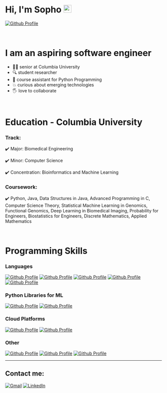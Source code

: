 <!--
**sk4698/sk4698** is a ✨ _special_ ✨ repository because its `README.md` (this file) appears on your GitHub profile.

Here are some ideas to get you started:

- 🔭 I’m currently working on ...
- 🌱 I’m currently learning ...
- 👯 I’m looking to collaborate on ...
- 🤔 I’m looking for help with ...
- 💬 Ask me about ...
- 📫 How to reach me: ...
- 😄 Pronouns: ...
- ⚡ Fun fact: ...
-->


# Hi, I'm Sopho <img src="https://media.giphy.com/media/hvRJCLFzcasrR4ia7z/giphy.gif" width="25px"></a>

[![Github Profile](https://img.shields.io/badge/github-%F0%9F%92%BB-black?style=for-the-badge&logo=github&color=black&link=https://github.com/sk4698)](https://github.com/sk4698)

<br />

# I am an aspiring software engineer

- 👩‍🎓 senior at Columbia University
- 🔍 student researcher
- 🐍 course assistant for Python Programming
- 💥 curious about emerging technologies
- 🖐️ love to collaborate
<br />

# Education - Columbia University

### Track:
✔️ Major: Biomedical Engineering

✔️ Minor: Computer Science

✔️ Concentration: Bioinformatics and Machine Learning

### Coursework:
✔️ Python, Java, Data Structures in Java, Advanced Programming in C, Computer Science Theory, Statistical Machine Learning in Genomics, Functional Genomics, Deep Learning in Biomedical Imaging, Probability for Engineers, Biostatistics for Engineers, Discrete Mathematics, Applied Mathematics

<br />

# Programming Skills

### Languages

[![Github Profile](https://img.shields.io/badge/Python-14354C?style=for-the-badge&logo=python&logoColor=white)](https://github.com/sk4698)
[![Github Profile](https://img.shields.io/badge/Java-ED8B00?style=for-the-badge&logo=java&logoColor=white)](https://github.com/sk4698)
[![Github Profile](https://img.shields.io/badge/C-00599C?style=for-the-badge&logo=c&logoColor=white)](https://github.com/sk4698)
[![Github Profile](https://img.shields.io/badge/R-276DC3?style=for-the-badge&logo=r&logoColor=white)](https://github.com/sk4698)
[![Github Profile](https://img.shields.io/badge/Shell_Script-121011?style=for-the-badge&logo=gnu-bash&logoColor=white)](https://github.com/sk4698)

### Python Libraries for ML

[![Github Profile](https://img.shields.io/badge/Pytorch%20-F29536.svg?&style=for-the-badge&logo=pytorch&logoColor=white)](https://github.com/sk4698)
[![Github Profile](https://img.shields.io/badge/Tensorflow%20-F29536.svg?&style=for-the-badge&logo=Tensorflow&logoColor=white)](https://github.com/sk4698)

### Cloud Platforms

[![Github Profile](https://img.shields.io/badge/Amazon_AWS-232F3E?style=for-the-badge&logo=amazon-aws&logoColor=white)](https://github.com/sk4698)
[![Github Profile](https://img.shields.io/badge/Google_Cloud-4285F4?style=for-the-badge&logo=google-cloud&logoColor=white)](https://github.com/sk4698)

### Other

[![Github Profile](https://img.shields.io/badge/git%20-%23F05033.svg?&style=for-the-badge&logo=git&logoColor=white)](https://github.com/sk4698)
[![Github Profile](https://img.shields.io/badge/github%20-%23121011.svg?&style=for-the-badge&logo=github&logoColor=white)](https://github.com/sk4698)
[![Github Profile](https://img.shields.io/badge/github%20actions%20-%232671E5.svg?&style=for-the-badge&logo=github%20actions&logoColor=white)](https://github.com/sk4698)
<br />

---

## Contact me:

[![Gmail](https://img.shields.io/badge/gmail-D14836?&style=for-the-badge&logo=gmail&logoColor=white)](mailto:sk4698@columbia.edu)
[![LinkedIn](https://img.shields.io/badge/Linkedin-2D72AD?&style=for-the-badge&logo=linkedin&logoColor=white)](https://www.linkedin.com/in/sopho-kevlishvili/)
